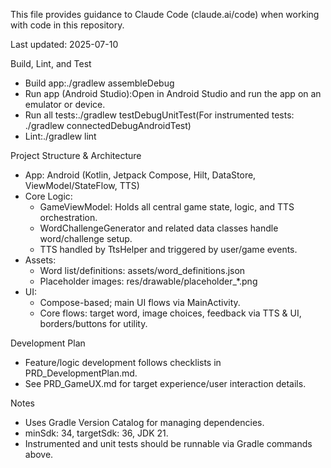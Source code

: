 This file provides guidance to Claude Code (claude.ai/code) when working with code in this repository.

Last updated: 2025-07-10

Build, Lint, and Test

- Build app:./gradlew assembleDebug
- Run app (Android Studio):Open in Android Studio and run the app on an emulator or device.
- Run all tests:./gradlew testDebugUnitTest(For instrumented tests: ./gradlew connectedDebugAndroidTest)
- Lint:./gradlew lint

Project Structure & Architecture

- App: Android (Kotlin, Jetpack Compose, Hilt, DataStore, ViewModel/StateFlow, TTS)
- Core Logic:
    - GameViewModel: Holds all central game state, logic, and TTS orchestration.
    - WordChallengeGenerator and related data classes handle word/challenge setup.
    - TTS handled by TtsHelper and triggered by user/game events.
- Assets:
    - Word list/definitions: assets/word_definitions.json
    - Placeholder images: res/drawable/placeholder_*.png
- UI:
    - Compose-based; main UI flows via MainActivity.
    - Core flows: target word, image choices, feedback via TTS & UI, borders/buttons for utility.

Development Plan

- Feature/logic development follows checklists in PRD_DevelopmentPlan.md.
- See PRD_GameUX.md for target experience/user interaction details.

Notes

- Uses Gradle Version Catalog for managing dependencies.
- minSdk: 34, targetSdk: 36, JDK 21.
- Instrumented and unit tests should be runnable via Gradle commands above.
